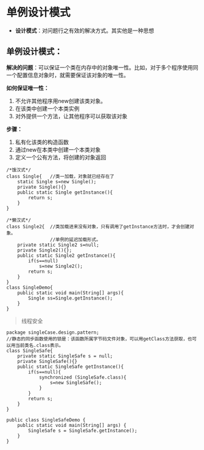 # 单例设计模式

- **设计模式**：对问题行之有效的解决方式。其实他是一种思想
## 单例设计模式：
**解决的问题**：可以保证一个类在内存中的对象唯一性。比如，对于多个程序使用同一个配置信息对象时，就需要保证该对象的唯一性。

**如何保证唯一性：**
1. 不允许其他程序用new创建该类对象。
2. 在该类中创建一个本类实例
3. 对外提供一个方法，让其他程序可以获取该对象

**步骤：**
1. 私有化该类的构造函数
2. 通过new在本类中创建一个本类对象
3. 定义一个公有方法，将创建的对象返回

```
/*饿汉式*/
class Single{	//类一加载，对象就已经存在了
	static Single s=new Single();
	private Single(){}
	public static Single getInstance(){
		return s;
	}
}

/*懒汉式*/
class Single2{	//类加载进来没有对象，只有调用了getInstance方法时，才会创建对象。
				//单例的延迟加载形式。
	private static Single2 s=null;
	private Single2(){};
	public static Single2 getInstance(){
		if(s==null)
			s=new Single2();
		return s;
	}
}
class SingleDemo{
	public static void main(String[] args){
		Single ss=Single.getInstance();
	}
}
```


>线程安全

```
package singleCase.design.pattern;
//静态的同步函数使用的锁是：该函数所属字节码文件对象，可以用getClass方法获取，也可以用当前类名.class表示。
class SingleSafe{
    private static SingleSafe s = null;
    private SingleSafe(){}
    public static SingleSafe getInstance(){
        if(s==null){
            synchronized (SingleSafe.class){
                s=new SingleSafe();
            }
        }
        return s;
    }
}

public class SingleSafeDemo {
    public static void main(String[] args) {
        SingleSafe s = SingleSafe.getInstance();
    }
}
```
